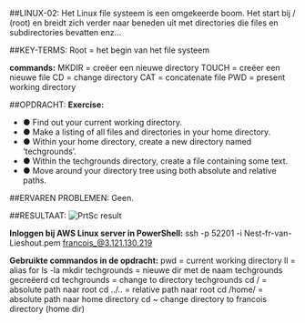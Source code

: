 ##LINUX-02:
Het Linux file systeem is een omgekeerde boom. Het start bij / (root) en breidt
zich verder naar beneden uit met directories die files en subdirectories bevatten enz...

##KEY-TERMS:
Root = het begin van het file systeem

**commands:**
MKDIR = creëer een nieuwe directory
TOUCH = creëer een nieuwe file
CD = change directory
CAT = concatenate file 
PWD = present working directory

##OPDRACHT:
**Exercise:**
* ● Find out your current working directory.
* ● Make a listing of all files and directories in your home directory.
* ● Within your home directory, create a new directory named ‘techgrounds’.
* ● Within the techgrounds directory, create a file containing some text.
* ● Move around your directory tree using both absolute and relative paths.

##ERVAREN PROBLEMEN:
Geen.

##RESULTAAT:
![PrtSc result](00_includes\week1\Linux\2023-06-06(3).png)

**Inloggen bij AWS Linux server in PowerShell:**
ssh -p 52201 -i Nest-fr-van-Lieshout.pem francois_@3.121.130.219

**Gebruikte commandos in de opdracht:**
pwd = current working directory
ll = alias for ls -la
mkdir techgrounds = nieuwe dir met de naam techgrounds gecreëerd
cd techgrounds = change to directory techgrounds
cd / = absolute path naar root
cd ../.. = relative path naar root
cd /home/ = absolute path naar home directory
cd ~ change directory to francois directory (home dir)


